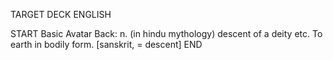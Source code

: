 TARGET DECK
ENGLISH

START
Basic
Avatar
Back: n. (in hindu mythology) descent of a deity etc. To earth in bodily form. [sanskrit, = descent]
END
